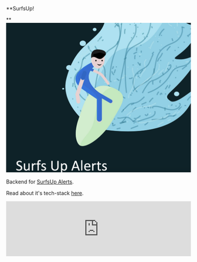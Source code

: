 **SurfsUp!

**![Screenshot](Surfsup.png)

Backend for [SurfsUp Alerts](https://play.google.com/store/apps/details?id=com.passiondigital.surfsup.android).

Read about it's tech-stack [here](https://medium.com/@amanmanocha).

<iframe id="myEmbeddedDiagram" src="https://structurizr.com/embed/70867?diagram=Containers&diagramSelector=true&iframe=myEmbeddedDiagram" width="100%" marginwidth="0" marginheight="0" frameborder="0" scrolling="no" allowfullscreen="true"></iframe>

<script type="text/javascript" src="https://static.structurizr.com/js/structurizr-embed.js"></script>
